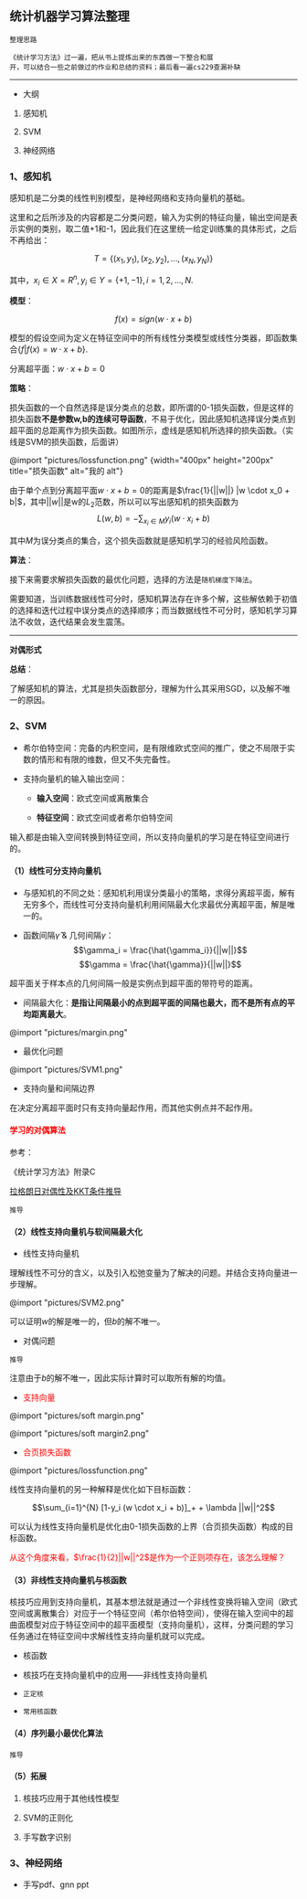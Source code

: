 ## 统计机器学习算法整理

    整理思路

    《统计学习方法》过一遍，把从书上提炼出来的东西做一下整合和展
    开，可以结合一些之前做过的作业和总结的资料；最后看一遍cs229查漏补缺

----

- 大纲

1. 感知机

1. SVM

1. 神经网络

### 1、感知机

感知机是二分类的线性判别模型，是神经网络和支持向量机的基础。

这里和之后所涉及的内容都是二分类问题，输入为实例的特征向量，输出空间是表示实例的类别，取二值+1和-1，因此我们在这里统一给定训练集的具体形式，之后不再给出：

$$T=\{ (x_1, y_1),(x_2,y_2),..., (x_N,y_N)\}$$

其中，$x_i \in X = R^n, y_i \in Y = \{ +1,-1\}, i=1,2,...,N.$

**模型**：

$$f(x)=sign(w \cdot x+b)$$

模型的假设空间为定义在特征空间中的所有线性分类模型或线性分类器，即函数集合$\{ f|f(x)=w \cdot x+b \}.$

分离超平面：$w \cdot x+b=0$

**策略**：

损失函数的一个自然选择是误分类点的总数，即所谓的0-1损失函数，但是这样的损失函数**不是参数w,b的连续可导函数**，不易于优化，因此感知机选择误分类点到超平面的总距离作为损失函数。如图所示，虚线是感知机所选择的损失函数。（实线是SVM的损失函数，后面讲）

@import "pictures/lossfunction.png" {width="400px" height="200px" title="损失函数" alt="我的 alt"}

由于单个点到分离超平面$w \cdot x + b = 0$的距离是$\frac{1}{||w||} |w \cdot x_0 + b|$，其中$||w||$是w的$L_2$范数，所以可以写出感知机的损失函数为$$L(w,b) = - \sum_{x_i \in M} y_i (w \cdot x_i + b)$$

其中$M$为误分类点的集合，这个损失函数就是感知机学习的经验风险函数。

**算法**：

接下来需要求解损失函数的最优化问题，选择的方法是`随机梯度下降法`。

需要知道，当训练数据线性可分时，感知机算法存在许多个解，这些解依赖于初值的选择和迭代过程中误分类点的选择顺序；而当数据线性不可分时，感知机学习算法不收敛，迭代结果会发生震荡。

----

**对偶形式**


**总结**：

了解感知机的算法，尤其是损失函数部分，理解为什么其采用SGD，以及解不唯一的原因。

### 2、SVM

- 希尔伯特空间：完备的内积空间，是有限维欧式空间的推广，使之不局限于实数的情形和有限的维数，但又不失完备性。

- 支持向量机的输入输出空间：

  - **输入空间**：欧式空间或离散集合

  - **特征空间**：欧式空间或者希尔伯特空间

输入都是由输入空间转换到特征空间，所以支持向量机的学习是在特征空间进行的。

#### （1）线性可分支持向量机

- 与感知机的不同之处：感知机利用误分类最小的策略，求得分离超平面，解有无穷多个，而线性可分支持向量机利用间隔最大化求最优分离超平面，解是唯一的。

- 函数间隔$\hat{\gamma}$ & 几何间隔$\gamma$：
$$\gamma_i = \frac{\hat{\gamma_i}}{||w||}$$ $$\gamma = \frac{\hat{\gamma}}{||w||}$$

超平面关于样本点的几何间隔一般是实例点到超平面的带符号的距离。

- 间隔最大化：**是指让间隔最小的点到超平面的间隔也最大，而不是所有点的平均距离最大**。

@import "pictures/margin.png" 

- 最优化问题

@import "pictures/SVM1.png"

- 支持向量和间隔边界

在决定分离超平面时只有支持向量起作用，而其他实例点并不起作用。

#### <font color=red>学习的对偶算法</font>

参考：

《统计学习方法》附录C

[拉格朗日对偶性及KKT条件推导](https://www.jianshu.com/p/19c2ed0259a8)

`推导`

#### （2）线性支持向量机与软间隔最大化

- 线性支持向量机

理解线性不可分的含义，以及引入松弛变量为了解决的问题。并结合支持向量进一步理解。

@import "pictures/SVM2.png"

可以证明$w$的解是唯一的，但$b$的解不唯一。

- 对偶问题

`推导`

注意由于$b$的解不唯一，因此实际计算时可以取所有解的均值。

- <font color=red>支持向量</font>

@import "pictures/soft margin.png"

@import "pictures/soft margin2.png"

- <font color=red>合页损失函数</font>


@import "pictures/lossfunction.png"

线性支持向量机的另一种解释是优化如下目标函数：

$$\sum_{i=1}^{N} [1-y_i (w \cdot x_i + b)]_+ + \lambda ||w||^2$$

可以认为线性支持向量机是优化由0-1损失函数的上界（合页损失函数）构成的目标函数。

<font color=red>从这个角度来看，$\frac{1}{2}||w||^2$是作为一个正则项存在，该怎么理解？</font>

#### （3）非线性支持向量机与核函数

核技巧应用到支持向量机，其基本想法就是通过一个非线性变换将输入空间（欧式空间或离散集合）对应于一个特征空间（希尔伯特空间），使得在输入空间中的超曲面模型对应于特征空间中的超平面模型（支持向量机），这样，分类问题的学习任务通过在特征空间中求解线性支持向量机就可以完成。

- 核函数

- 核技巧在支持向量机中的应用——非线性支持向量机

- `正定核`

- `常用核函数`

#### （4）序列最小最优化算法

`推导`

#### （5）拓展

1. 核技巧应用于其他线性模型

1. SVM的正则化

1. 手写数字识别

### 3、神经网络

- 手写pdf、gnn ppt
